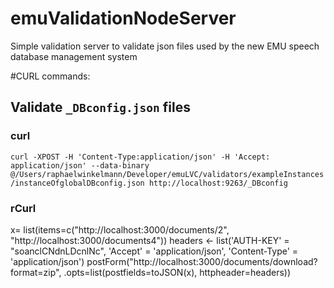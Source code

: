 # emuValidationNodeServer

Simple validation server to validate json files used by the new EMU speech database management system

#CURL commands:

## Validate `_DBconfig.json` files

### curl

`curl -XPOST -H 'Content-Type:application/json' -H 'Accept: application/json' --data-binary @/Users/raphaelwinkelmann/Developer/emuLVC/validators/exampleInstances/instanceOfglobalDBconfig.json http://localhost:9263/_DBconfig`

### rCurl

x= list(items=c("http://localhost:3000/documents/2", "http://localhost:3000/documents4"))
headers <- list('AUTH-KEY' = "soanclCNdnLDcnlNc", 'Accept' = 'application/json', 'Content-Type' = 'application/json')
postForm("http://localhost:3000/documents/download?format=zip", .opts=list(postfields=toJSON(x), httpheader=headers))